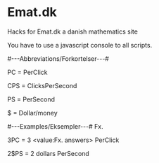 # Emat.dk
Hacks for Emat.dk a danish mathematics site

You have to use a javascript console to all scripts.

#---Abbreviations/Forkortelser---#

PC = PerClick

CPS = ClicksPerSecond

PS = PerSecond

$ = Dollar/money

#---Examples/Eksempler---#
Fx. 

3PC = 3 <value:Fx. answers> PerClick

2$PS = 2 dollars PerSecond


